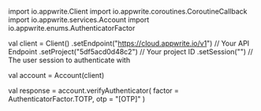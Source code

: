 import io.appwrite.Client
import io.appwrite.coroutines.CoroutineCallback
import io.appwrite.services.Account
import io.appwrite.enums.AuthenticatorFactor

val client = Client()
    .setEndpoint("https://cloud.appwrite.io/v1") // Your API Endpoint
    .setProject("5df5acd0d48c2") // Your project ID
    .setSession("") // The user session to authenticate with

val account = Account(client)

val response = account.verifyAuthenticator(
    factor =  AuthenticatorFactor.TOTP,
    otp = "[OTP]"
)
